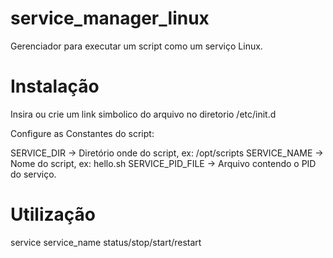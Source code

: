 # service_manager_linux
Gerenciador para executar um script como um serviço Linux.

Instalação
==========

Insira ou crie um link simbolico do arquivo no diretorio /etc/init.d

Configure as Constantes do script:

SERVICE_DIR -> Diretório onde do script, ex: /opt/scripts
SERVICE_NAME -> Nome do script, ex: hello.sh
SERVICE_PID_FILE -> Arquivo contendo o PID do serviço.


Utilização
==========

service service_name status/stop/start/restart


